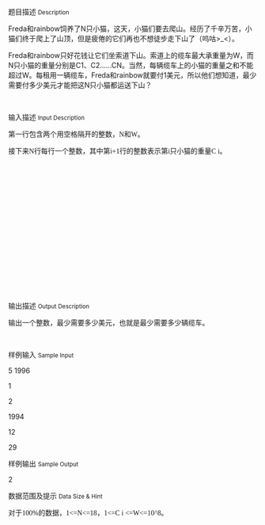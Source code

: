 <div class="panel panel-default">
<div class="area-title">
<span>
题目描述
<small>Description</small>
</span></div>
<div class="panel-body">

<p><span style="">Freda</span><span style=""><span style="">和</span></span><span style="">rainbow</span><span style=""><span style="">饲养了</span></span><span style="">N</span><span style=""><span style="">只小猫，这天，小猫们要去爬山。经历了千辛万苦，小猫们终于爬上了山顶，但是疲倦的它们再也不想徒步走下山了（呜咕</span></span><span style="">&gt;_&lt;</span><span style=""><span style="">）。</span></span></p><p><span style=""><span style=""></span></span><span style=""></span></p><p><span style="">Freda</span><span style=""><span style="">和</span></span><span style="">rainbow</span><span style=""><span style="">只好花钱让它们坐索道下山。索道上的缆车最大承重量为</span></span><span style="">W</span><span style=""><span style="">，而</span></span><span style="">N</span><span style=""><span style="">只小猫的重量分别是</span></span><span style="">C1</span><span style=""><span style="">、</span></span><span style="">C2</span><span style=""><span style="">……</span></span><span style="">CN</span><span style=""><span style="">。当然，每辆缆车上的小猫的重量之和不能超过</span></span><span style="">W</span><span style=""><span style="">。每租用一辆缆车，</span></span><span style="">Freda</span><span style=""><span style="">和</span></span><span style="">rainbow</span><span style=""><span style="">就要付</span></span><span style="">1</span><span style=""><span style="">美元，所以他们想知道，最少需要付多少美元才能把这</span></span><span style="">N</span><span style=""><span style="">只小猫都运送下山？</span></span></p><p><br></p>

</div>
</div>

<div class="panel panel-default">
<div class="area-title">
<span>
输入描述
<small>Input Description</small>
</span></div>
<div class="panel-body">
<p><span style="">第一行包含两个用空格隔开的整数，</span><span style="FONT-FAMILY: Times New Roman,Times New Roman;"><span style="FONT-FAMILY: Times New Roman,Times New Roman;">N</span></span><span style="">和</span><span style="FONT-FAMILY: Times New Roman,Times New Roman;"><span style="FONT-FAMILY: Times New Roman,Times New Roman;">W</span></span><span style="">。</span></p><p><span style=""></span></p><p><span style="">接下来</span><span style="FONT-FAMILY: Times New Roman,Times New Roman;"><span style="FONT-FAMILY: Times New Roman,Times New Roman;">N</span></span><span style="">行每行一个整数，其中第</span><span style="FONT-FAMILY: Times New Roman,Times New Roman;"><span style="FONT-FAMILY: Times New Roman,Times New Roman;">i+1</span></span><span style="">行的整数表示第</span><span style="FONT-FAMILY: Times New Roman,Times New Roman;"><span style="FONT-FAMILY: Times New Roman,Times New Roman;">i</span></span><span style="">只小猫的重量</span><span style="FONT-FAMILY: Times New Roman,Times New Roman;"><span style="FONT-FAMILY: Times New Roman,Times New Roman;">C </span></span><span style="FONT-FAMILY: Times New Roman,Times New Roman;"><span style="FONT-FAMILY: Times New Roman,Times New Roman;">i</span></span><span style="">。</span></p><p><span style=""><span style=""></span></span></p><p> </p><p><br></p><p><br></p><p></p><p><span style=""><span style=""></span></span></p><p><br></p><p> </p><p></p><p><br></p><span style=""><p><br></p><p><br></p></span><p><br></p><p></p>

</div>
</div>
<div  class="panel panel-default">
<div class="area-title">
<span>
输出描述
<small>Output Description</small>
</span></div>
<div class="panel-body">

<p><span style="FONT-SIZE: 16px"></span></p><p>输出一个整数，最少需要多少美元，也就是最少需要多少辆缆车。</p><p><br/></p>

</div>
</div>


<div class="panel panel-default">
<div class="area-title">
<span>
样例输入
<small>Sample Input</small>
</span></div>
<div class="panel-body">
<p><span style=""></span></p><p>5 1996</p><p>1</p><p>2</p><p>1994</p><p>12</p><p>29</p><p></p><p></p>

</div>
</div>

<div class="panel panel-default">
<div class="area-title">
<span>
样例输出
<small>Sample Output</small>
</span></div>
<div class="panel-body">
<p><span style=""></span></p><p>2</p><p></p><p></p>

</div>
</div>

<div class="panel panel-default">
<div class="area-title">
<span>
数据范围及提示
<small>Data Size & Hint</small>
</span></div>
<div class="panel-body">
<p><span style="">对于</span><span style="FONT-FAMILY: Times New Roman,Times New Roman;"><span style="FONT-FAMILY: Times New Roman,Times New Roman;">100%</span></span><span style="">的数据，</span><span style="FONT-FAMILY: Times New Roman,Times New Roman;"><span style="FONT-FAMILY: Times New Roman,Times New Roman;">1&lt;=N&lt;=18</span></span><span style="">，</span><span style="FONT-FAMILY: Times New Roman,Times New Roman;"><span style="FONT-FAMILY: Times New Roman,Times New Roman;">1&lt;=C </span></span><span style="FONT-FAMILY: Times New Roman,Times New Roman;"><span style="FONT-FAMILY: Times New Roman,Times New Roman;">i </span></span><span style="FONT-FAMILY: Times New Roman,Times New Roman;"><span style="FONT-FAMILY: Times New Roman,Times New Roman;">&lt;=W&lt;=10^8</span></span><span style="">。</span></p><p><br></p>
</div>
</div>